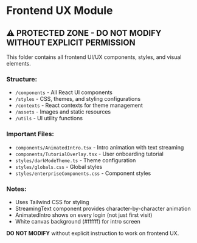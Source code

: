 # Frontend UX Module

## ⚠️ PROTECTED ZONE - DO NOT MODIFY WITHOUT EXPLICIT PERMISSION

This folder contains all frontend UI/UX components, styles, and visual elements.

### Structure:
- `/components` - All React UI components  
- `/styles` - CSS, themes, and styling configurations
- `/contexts` - React contexts for theme management
- `/assets` - Images and static resources
- `/utils` - UI utility functions

### Important Files:
- `components/AnimatedIntro.tsx` - Intro animation with text streaming
- `components/TutorialOverlay.tsx` - User onboarding tutorial
- `styles/darkModeTheme.ts` - Theme configuration
- `styles/globals.css` - Global styles
- `styles/enterpriseComponents.css` - Component styles

### Notes:
- Uses Tailwind CSS for styling
- StreamingText component provides character-by-character animation
- AnimatedIntro shows on every login (not just first visit)
- White canvas background (#ffffff) for intro screen

**DO NOT MODIFY** without explicit instruction to work on frontend UX.